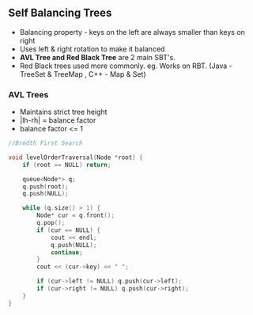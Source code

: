 ## Self Balancing Trees
- Balancing property - keys on the left are always smaller than keys on right
- Uses left & right rotation to make it balanced
- **AVL Tree and Red Black Tree** are 2 main SBT's.
- Red Black trees used more commonly. eg. Works on RBT. (Java - TreeSet & TreeMap , C++ - Map & Set)

### AVL Trees
- Maintains strict tree height
- |lh-rh| = balance factor
- balance factor <= 1

```cpp
//Bredth First Search

void levelOrderTraversal(Node *root) {
	if (root == NULL) return;

	queue<Node*> q;
	q.push(root);
	q.push(NULL);

	while (q.size() > 1) {
		Node* cur = q.front();
		q.pop();
		if (cur == NULL) {
			cout << endl;
			q.push(NULL);
			continue;
		}
		cout << (cur->key) << " ";

		if (cur->left != NULL) q.push(cur->left);
		if (cur->right != NULL) q.push(cur->right);
	}
}
```
